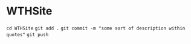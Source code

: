 # WTHSite 

`cd WTHSite`
`git add .`
`git commit -m "some sort of description within quotes"`
`git push`